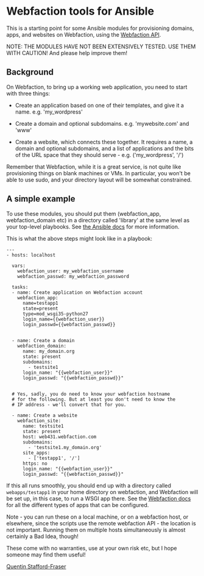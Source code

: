 # Webfaction tools for Ansible

This is a starting point for some Ansible modules for provisioning domains, apps, and websites on Webfaction, using the [Webfaction API](http://docs.webfaction.com/xmlrpc-api/).

NOTE: THE MODULES HAVE NOT BEEN EXTENSIVELY TESTED. USE THEM WITH CAUTION! And please help improve them!


## Background

On Webfaction, to bring up a working web application, you need to start with three things:

* Create an application based on one of their templates, and give it a name. e.g. 'my_wordpress'

* Create a domain and optional subdomains. e.g. 'mywebsite.com' and 'www'

* Create a website, which connects these together. It requires a name, a domain and optional subdomains, and a list of applications and the bits of the URL space that they should serve - e.g. ('my_wordpress', '/')

Remember that Webfaction, while it is a great service, is not quite like provisioning things on blank machines or VMs.  In particular, you won't be able to use sudo, and your directory layout will be somewhat constrained.


## A simple example

To use these modules, you should put them (webfaction_app, webfaction_domain etc) in a directory called 'library' at the same level as your top-level playbooks.  See [the Ansible docs](http://docs.ansible.com/developing_modules.html) for more information.

This is what the above steps might look like in a playbook:

    ---
    - hosts: localhost

      vars:
        webfaction_user: my_webfaction_username
        webfaction_passwd: my_webfaction_password

      tasks:
      - name: Create application on Webfaction account
        webfaction_app: 
          name=testapp1
          state=present
          type=mod_wsgi35-python27
          login_name={{webfaction_user}}
          login_passwd={{webfaction_passwd}}


      - name: Create a domain
        webfaction_domain:
          name: my_domain.org
          state: present
          subdomains:
            - testsite1
          login_name: "{{webfaction_user}}"
          login_passwd: "{{webfaction_passwd}}"


      # Yes, sadly, you do need to know your webfaction hostname
      # for the following. But at least you don't need to know the
      # IP address - we'll convert that for you.

      - name: Create a website
        webfaction_site:
          name: testsite1
          state: present
          host: web431.webfaction.com 
          subdomains: 
            - 'testsite1.my_domain.org'
          site_apps:
            - ['testapp1', '/']
          https: no
          login_name: "{{webfaction_user}}"
          login_passwd: "{{webfaction_passwd}}"
    

If this all runs smoothly, you should end up with a directory called `webapps/testapp1` in your home directory on webfaction, and Webfaction will be set up, in this case, to run a WSGI app there.  See the [Webfaction docs](http://docs.webfaction.com/xmlrpc-api/apps.html#application-types) for all the different types of apps that can be configured.

Note - you can run these on a local machine, or on a webfaction host, or elsewhere, since the scripts use the remote webfaction API - the location is not important.  Running them on multiple hosts simultaneously is almost certainly a Bad Idea, though!

These come with no warranties, use at your own risk etc, but I hope someone may find them useful!

[Quentin Stafford-Fraser](http://qandr.org/quentin)

